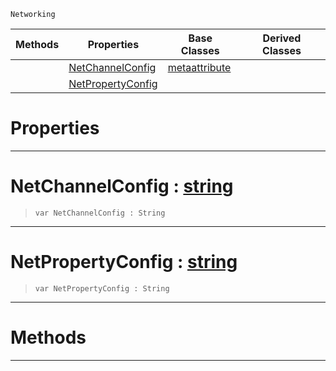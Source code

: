  `Networking`

|Methods|Properties|Base Classes|Derived Classes|
|---|---|---|---|
| |[ NetChannelConfig](https://github.com/dragonCASTjosh/PlasmaDocs/blob/master/code_reference/class_reference/metanetproperty.markdown#netchannelconfig-plasma-en)|[metaattribute](https://github.com/dragonCASTjosh/PlasmaDocs/blob/master/code_reference/class_reference/metaattribute.markdown)| |
| |[ NetPropertyConfig](https://github.com/dragonCASTjosh/PlasmaDocs/blob/master/code_reference/class_reference/metanetproperty.markdown#netpropertyconfig-plasma-e)| | |


 #  Properties


---  
 #  NetChannelConfig : [string](https://github.com/dragonCASTjosh/PlasmaDocs/blob/master/code_reference/lightning_base_types/string.markdown)

> 
> ``` lang=cpp, name=Lightning
> var NetChannelConfig : String


---  
 #  NetPropertyConfig : [string](https://github.com/dragonCASTjosh/PlasmaDocs/blob/master/code_reference/lightning_base_types/string.markdown)

> 
> ``` lang=cpp, name=Lightning
> var NetPropertyConfig : String


---  
 #  Methods


---  
 

 